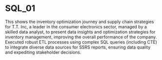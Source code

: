 # SQL_01
This shows the inventory optimization journey and supply chain strategies for T.T. Inc, a leader in the consumer electronics sector, managed by a skilled data analyst, to present data insights and optimization strategies for inventory management, improving the overall performance of the company.
Executed robust ETL processes using complex SQL queries (including CTE) to integrate diverse data sources for SSRS reports, ensuring data quality and expediting stakeholder decisions.
